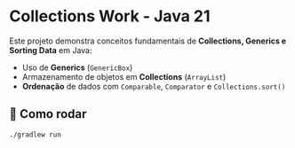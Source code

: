 # Collections Work - Java 21

Este projeto demonstra conceitos fundamentais de **Collections, Generics e Sorting Data** em Java:

- Uso de **Generics** (`GenericBox`)
- Armazenamento de objetos em **Collections** (`ArrayList`)
- **Ordenação** de dados com `Comparable`, `Comparator` e `Collections.sort()`

## 🚀 Como rodar

```bash
./gradlew run
```


